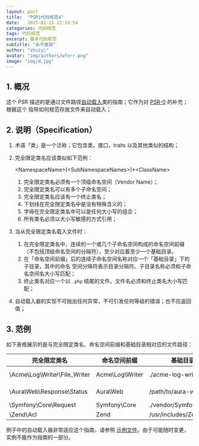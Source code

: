```yaml
---
layout: post
title:  "PSR1代码规范4"
date:   2015-02-15 22:14:54
categories: 代码规范
tags: 代码规范
excerpt: 基本代码规范
subtitle: "永不放弃"
author: "zhuiyi"
avatar: "img/authors/wferr.png"
image: "img/d.jpg"
---
```

## 1. 概况

这个 PSR 描述的是通过文件路径[自动载入][]类的指南；它作为对 [PSR-0][] 的补充；根据这个
指导如何规范存放文件来自动载入；

## 2. 说明（Specification）

1. 术语「类」是一个泛称；它包含类，接口，traits 以及其他类似的结构；

2. 完全限定类名应该类似如下范例：

    \<NamespaceName>(\<SubNamespaceNames>)*\<ClassName>

    1. 完全限定类名必须有一个顶级命名空间（Vendor Name）；
    2. 完全限定类名可以有多个子命名空间；
    3. 完全限定类名应该有一个终止类名；
    4. 下划线在完全限定类名中是没有特殊含义的；
    5. 字母在完全限定类名中可以是任何大小写的组合；
    6. 所有类名必须以大小写敏感的方式引用；

3. 当从完全限定类名载入文件时：

    1. 在完全限定类名中，连续的一个或几个子命名空间构成的命名空间前缀（不包括顶级命名空间的分隔符），至少对应着至少一个基础目录。
    2. 在「命名空间前缀」后的连续子命名空间名称对应一个「基础目录」下的子目录，其中的命名
空间分隔符表示目录分隔符。子目录名称必须和子命名空间名大小写匹配；
    3. 终止类名对应一个以 `.php` 结尾的文件。文件名必须和终止类名大小写匹配；

4. 自动载入器的实现不可抛出任何异常，不可引发任何等级的错误；也不应返回值；

## 3. 范例

如下表格展示的是与完全限定类名、命名空间前缀和基础目录相对应的文件路径：

| 完全限定类名                    | 命名空间前缀       | 基础目录                 | 实际的文件路径
| ----------------------------- |--------------------|--------------------------|-------------------------------------------
| \Acme\Log\Writer\File_Writer  | Acme\Log\Writer    | ./acme-log-writer/lib/   | ./acme-log-writer/lib/File_Writer.php
| \Aura\Web\Response\Status     | Aura\Web           | /path/to/aura-web/src/   | /path/to/aura-web/src/Response/Status.php
| \Symfony\Core\Request         | Symfony\Core       | ./vendor/Symfony/Core/   | ./vendor/Symfony/Core/Request.php
| \Zend\Acl                     | Zend               | /usr/includes/Zend/      | /usr/includes/Zend/Acl.php

例子中的自动载入器非常适应这个指南，请参照 [示例文件][]。由于可能随时变更，实例不能作为指南的一部分。

[自动载入]: http://php.net/autoload
[PSR-0]: https://github.com/hfcorriez/fig-standards/tree/master/accepted/zh_CN/PSR-0.md
[示例文件]: http://www.php-fig.org/psr/psr-4/PSR-4-autoloader-examples.md
